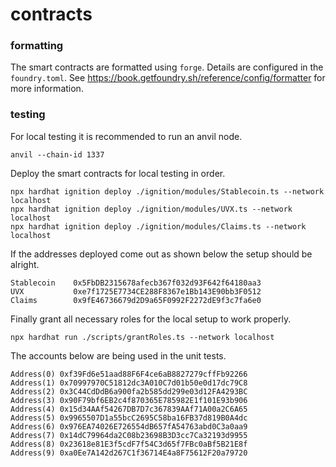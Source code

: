 # contracts

### formatting

The smart contracts are formatted using `forge`. Details are configured in the
`foundry.toml`. See https://book.getfoundry.sh/reference/config/formatter for
more information.



### testing

For local testing it is recommended to run an anvil node.

```
anvil --chain-id 1337
```

Deploy the smart contracts for local testing in order.

```
npx hardhat ignition deploy ./ignition/modules/Stablecoin.ts --network localhost
npx hardhat ignition deploy ./ignition/modules/UVX.ts --network localhost
npx hardhat ignition deploy ./ignition/modules/Claims.ts --network localhost
```

If the addresses deployed come out as shown below the setup should be alright.

```
Stablecoin    0x5FbDB2315678afecb367f032d93F642f64180aa3
UVX           0xe7f1725E7734CE288F8367e1Bb143E90bb3F0512
Claims        0x9fE46736679d2D9a65F0992F2272dE9f3c7fa6e0
```

Finally grant all necessary roles for the local setup to work properly.

```
npx hardhat run ./scripts/grantRoles.ts --network localhost
```

The accounts below are being used in the unit tests.

```
Address(0) 0xf39Fd6e51aad88F6F4ce6aB8827279cffFb92266
Address(1) 0x70997970C51812dc3A010C7d01b50e0d17dc79C8
Address(2) 0x3C44CdDdB6a900fa2b585dd299e03d12FA4293BC
Address(3) 0x90F79bf6EB2c4f870365E785982E1f101E93b906
Address(4) 0x15d34AAf54267DB7D7c367839AAf71A00a2C6A65
Address(5) 0x9965507D1a55bcC2695C58ba16FB37d819B0A4dc
Address(6) 0x976EA74026E726554dB657fA54763abd0C3a0aa9
Address(7) 0x14dC79964da2C08b23698B3D3cc7Ca32193d9955
Address(8) 0x23618e81E3f5cdF7f54C3d65f7FBc0aBf5B21E8f
Address(9) 0xa0Ee7A142d267C1f36714E4a8F75612F20a79720
```

